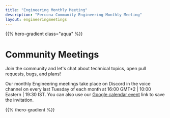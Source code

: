 ```yaml
---
title: "Engineering Monthly Meeting"
description: "Percona Community Engineering Monthly Meeting"
layout: engineeringmeetings
---
```


{{% hero-gradient class="aqua" %}}

# Community Meetings

Join the community and let's chat about technical topics, open pull requests, bugs, and plans!

Our monthly Engineering meetings take place on Discord in the voice channel on every last Tuesday of each month at 16:00 GMT+2 | 10:00 Eastern | 19:30 IST. You can also use our [Google calendar event](https://calendar.google.com/event?action=TEMPLATE&tmeid=NXVpMGxhYW9vZzB1NjZpYmxxbjM1dGRoYmlfMjAyMTA1MjVUMTQwMDAwWiBjX3NsaG5uaTIxdm9wNnI2MWt0OGFpMjZsNjRnQGc&tmsrc=c_slhnni21vop6r61kt8ai26l64g%40group.calendar.google.com&scp=ALL) link to save the invitation.

{{% /hero-gradient %}}

